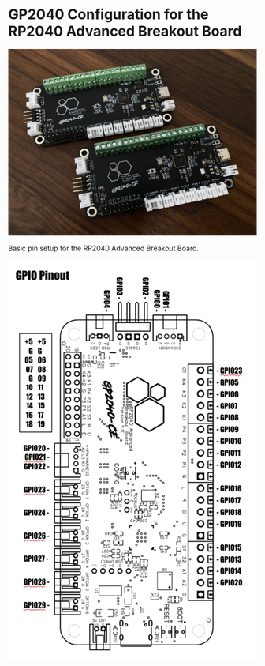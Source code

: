 # GP2040 Configuration for the RP2040 Advanced Breakout Board

![RP2040 Advanced Breakout Board](assets/RP2040AdvancedBreakoutBoard.jpg)

Basic pin setup for the RP2040 Advanced Breakout Board.

![Pin Mapping](assets/RP2040AdvancedBreakoutBoard_pinout.png)
